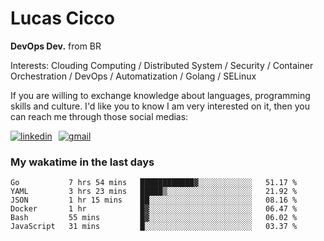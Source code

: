 # Lucas Cicco

**DevOps Dev.** from BR

Interests: Clouding Computing / Distributed System / Security / Container Orchestration / DevOps / Automatization / Golang / SELinux

If you are willing to exchange knowledge about languages, programming skills and culture. I'd like you to know I am very interested on it, then you can reach me through those social medias:

<div style="display: flex; align-items: center; gap: 10px;">
  <a href="https://www.linkedin.com/in/lucas-vitor-de-cicco" target="_blank">
    <img
      src="https://img.shields.io/badge/-LinkedIn-%230077B5?style=for-the-badge&logo=linkedin&logoColor=white"
      alt="linkedin"
      target="_blank" 
    />
  </a>
  <a href="mailto:lucasvitorx1@gmail.com">
      <img
        src="https://img.shields.io/badge/-Gmail-%23333?style=for-the-badge&logo=gmail&logoColor=white"
        alt="gmail"
        target="_blank"
      />
  </a>
</div>

### My wakatime in the last days

<!--START_SECTION:waka-->

```text
Go           7 hrs 54 mins   ████████████▓░░░░░░░░░░░░   51.17 %
YAML         3 hrs 23 mins   █████▒░░░░░░░░░░░░░░░░░░░   21.92 %
JSON         1 hr 15 mins    ██░░░░░░░░░░░░░░░░░░░░░░░   08.16 %
Docker       1 hr            █▓░░░░░░░░░░░░░░░░░░░░░░░   06.47 %
Bash         55 mins         █▓░░░░░░░░░░░░░░░░░░░░░░░   06.02 %
JavaScript   31 mins         █░░░░░░░░░░░░░░░░░░░░░░░░   03.37 %
```

<!--END_SECTION:waka-->
